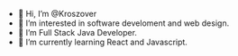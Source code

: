 - 👋 Hi, I’m @Kroszover
- 👀 I’m interested in software develoment and web design.
- 🌱 I’m Full Stack Java Developer.
- 🌱 I’m currently learning React and Javascript.
